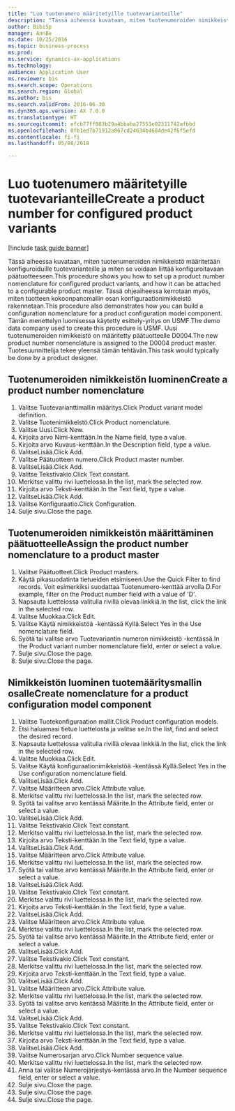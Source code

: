 ```yaml
--- 
title: "Luo tuotenumero määritetyille tuotevarianteille"
description: "Tässä aiheessa kuvataan, miten tuotenumeroiden nimikkeistö määritetään konfiguroiduille tuotevarianteille ja miten se voidaan liittää konfiguroitavaan päätuotteeseen."
author: BibiSp
manager: AnnBe
ms.date: 10/25/2016
ms.topic: business-process
ms.prod: 
ms.service: dynamics-ax-applications
ms.technology: 
audience: Application User
ms.reviewer: bis
ms.search.scope: Operations
ms.search.region: Global
ms.author: bis
ms.search.validFrom: 2016-06-30
ms.dyn365.ops.version: AX 7.0.0
ms.translationtype: HT
ms.sourcegitcommit: efcb77ff883b29a4bbaba27551e02311742afbbd
ms.openlocfilehash: 0fb1ed7b71912a867cd24634b4684de42f6f5efd
ms.contentlocale: fi-fi
ms.lasthandoff: 05/08/2018

---
```

# <a name="create-a-product-number-for-configured-product-variants"></a><span data-ttu-id="5993f-103">Luo tuotenumero määritetyille tuotevarianteille</span><span class="sxs-lookup"><span data-stu-id="5993f-103">Create a product number for configured product variants</span></span>

[!include [task guide banner](../../includes/task-guide-banner.md)]

<span data-ttu-id="5993f-104">Tässä aiheessa kuvataan, miten tuotenumeroiden nimikkeistö määritetään konfiguroiduille tuotevarianteille ja miten se voidaan liittää konfiguroitavaan päätuotteeseen.</span><span class="sxs-lookup"><span data-stu-id="5993f-104">This procedure shows you how to set up a product number nomenclature for configured product variants, and how it can be attached to a configurable product master.</span></span> <span data-ttu-id="5993f-105">Tässä ohjeaiheessa kerrotaan myös, miten tuotteen kokoonpanomallin osan konfiguraationimikkeistö rakennetaan.</span><span class="sxs-lookup"><span data-stu-id="5993f-105">This procedure also demonstrates how you can build a configuration nomenclature for a product configuration model component.</span></span> <span data-ttu-id="5993f-106">Tämän menettelyn luomisessa käytetty esittely-yritys on USMF.</span><span class="sxs-lookup"><span data-stu-id="5993f-106">The demo data company used to create this procedure is USMF.</span></span> <span data-ttu-id="5993f-107">Uusi tuotenumeroiden nimikkeistö on määritetty päätuotteelle D0004.</span><span class="sxs-lookup"><span data-stu-id="5993f-107">The new product number nomenclature is assigned to the D0004 product master.</span></span> <span data-ttu-id="5993f-108">Tuotesuunnittelija tekee yleensä tämän tehtävän.</span><span class="sxs-lookup"><span data-stu-id="5993f-108">This task would typically be done by a product designer.</span></span>


## <a name="create-a-product-number-nomenclature"></a><span data-ttu-id="5993f-109">Tuotenumeroiden nimikkeistön luominen</span><span class="sxs-lookup"><span data-stu-id="5993f-109">Create a product number nomenclature</span></span>
1. <span data-ttu-id="5993f-110">Valitse Tuotevarianttimallin määritys.</span><span class="sxs-lookup"><span data-stu-id="5993f-110">Click Product variant model definition.</span></span>
2. <span data-ttu-id="5993f-111">Valitse Tuotenimikkeistö.</span><span class="sxs-lookup"><span data-stu-id="5993f-111">Click Product nomenclature.</span></span>
3. <span data-ttu-id="5993f-112">Valitse Uusi.</span><span class="sxs-lookup"><span data-stu-id="5993f-112">Click New.</span></span>
4. <span data-ttu-id="5993f-113">Kirjoita arvo Nimi-kenttään.</span><span class="sxs-lookup"><span data-stu-id="5993f-113">In the Name field, type a value.</span></span>
5. <span data-ttu-id="5993f-114">Kirjoita arvo Kuvaus-kenttään.</span><span class="sxs-lookup"><span data-stu-id="5993f-114">In the Description field, type a value.</span></span>
6. <span data-ttu-id="5993f-115">ValitseLisää.</span><span class="sxs-lookup"><span data-stu-id="5993f-115">Click Add.</span></span>
7. <span data-ttu-id="5993f-116">Valitse Päätuotteen numero.</span><span class="sxs-lookup"><span data-stu-id="5993f-116">Click Product master number.</span></span>
8. <span data-ttu-id="5993f-117">ValitseLisää.</span><span class="sxs-lookup"><span data-stu-id="5993f-117">Click Add.</span></span>
9. <span data-ttu-id="5993f-118">Valitse Tekstivakio.</span><span class="sxs-lookup"><span data-stu-id="5993f-118">Click Text constant.</span></span>
10. <span data-ttu-id="5993f-119">Merkitse valittu rivi luettelossa.</span><span class="sxs-lookup"><span data-stu-id="5993f-119">In the list, mark the selected row.</span></span>
11. <span data-ttu-id="5993f-120">Kirjoita arvo Teksti-kenttään.</span><span class="sxs-lookup"><span data-stu-id="5993f-120">In the Text field, type a value.</span></span>
12. <span data-ttu-id="5993f-121">ValitseLisää.</span><span class="sxs-lookup"><span data-stu-id="5993f-121">Click Add.</span></span>
13. <span data-ttu-id="5993f-122">Valitse Konfiguraatio.</span><span class="sxs-lookup"><span data-stu-id="5993f-122">Click Configuration.</span></span>
14. <span data-ttu-id="5993f-123">Sulje sivu.</span><span class="sxs-lookup"><span data-stu-id="5993f-123">Close the page.</span></span>

## <a name="assign-the-product-number-nomenclature-to-a-product-master"></a><span data-ttu-id="5993f-124">Tuotenumeroiden nimikkeistön määrittäminen päätuotteelle</span><span class="sxs-lookup"><span data-stu-id="5993f-124">Assign the product number nomenclature to a product master</span></span>
1. <span data-ttu-id="5993f-125">Valitse Päätuotteet.</span><span class="sxs-lookup"><span data-stu-id="5993f-125">Click Product masters.</span></span>
2. <span data-ttu-id="5993f-126">Käytä pikasuodatinta tietueiden etsimiseen.</span><span class="sxs-lookup"><span data-stu-id="5993f-126">Use the Quick Filter to find records.</span></span> <span data-ttu-id="5993f-127">Voit esimerkiksi suodattaa Tuotenumero-kenttää arvolla D.</span><span class="sxs-lookup"><span data-stu-id="5993f-127">For example, filter on the Product number field with a value of 'D'.</span></span>
3. <span data-ttu-id="5993f-128">Napsauta luettelossa valitulla rivillä olevaa linkkiä.</span><span class="sxs-lookup"><span data-stu-id="5993f-128">In the list, click the link in the selected row.</span></span>
4. <span data-ttu-id="5993f-129">Valitse Muokkaa.</span><span class="sxs-lookup"><span data-stu-id="5993f-129">Click Edit.</span></span>
5. <span data-ttu-id="5993f-130">Valitse Käytä nimikkeistöä -kentässä Kyllä.</span><span class="sxs-lookup"><span data-stu-id="5993f-130">Select Yes in the Use nomenclature field.</span></span>
6. <span data-ttu-id="5993f-131">Syötä tai valitse arvo Tuotevariantin numeron nimikkeistö -kentässä.</span><span class="sxs-lookup"><span data-stu-id="5993f-131">In the Product variant number nomenclature field, enter or select a value.</span></span>
7. <span data-ttu-id="5993f-132">Sulje sivu.</span><span class="sxs-lookup"><span data-stu-id="5993f-132">Close the page.</span></span>
8. <span data-ttu-id="5993f-133">Sulje sivu.</span><span class="sxs-lookup"><span data-stu-id="5993f-133">Close the page.</span></span>

## <a name="create-nomenclature-for-a-product-configuration-model-component"></a><span data-ttu-id="5993f-134">Nimikkeistön luominen tuotemääritysmallin osalle</span><span class="sxs-lookup"><span data-stu-id="5993f-134">Create nomenclature for a product configuration model component</span></span>
1. <span data-ttu-id="5993f-135">Valitse Tuotekonfiguraation mallit.</span><span class="sxs-lookup"><span data-stu-id="5993f-135">Click Product configuration models.</span></span>
2. <span data-ttu-id="5993f-136">Etsi haluamasi tietue luettelosta ja valitse se.</span><span class="sxs-lookup"><span data-stu-id="5993f-136">In the list, find and select the desired record.</span></span>
3. <span data-ttu-id="5993f-137">Napsauta luettelossa valitulla rivillä olevaa linkkiä.</span><span class="sxs-lookup"><span data-stu-id="5993f-137">In the list, click the link in the selected row.</span></span>
4. <span data-ttu-id="5993f-138">Valitse Muokkaa.</span><span class="sxs-lookup"><span data-stu-id="5993f-138">Click Edit.</span></span>
5. <span data-ttu-id="5993f-139">Valitse Käytä konfiguraationimikkeistöä -kentässä Kyllä.</span><span class="sxs-lookup"><span data-stu-id="5993f-139">Select Yes in the Use configuration nomenclature field.</span></span>
6. <span data-ttu-id="5993f-140">ValitseLisää.</span><span class="sxs-lookup"><span data-stu-id="5993f-140">Click Add.</span></span>
7. <span data-ttu-id="5993f-141">Valitse Määritteen arvo.</span><span class="sxs-lookup"><span data-stu-id="5993f-141">Click Attribute value.</span></span>
8. <span data-ttu-id="5993f-142">Merkitse valittu rivi luettelossa.</span><span class="sxs-lookup"><span data-stu-id="5993f-142">In the list, mark the selected row.</span></span>
9. <span data-ttu-id="5993f-143">Syötä tai valitse arvo kentässä Määrite.</span><span class="sxs-lookup"><span data-stu-id="5993f-143">In the Attribute field, enter or select a value.</span></span>
10. <span data-ttu-id="5993f-144">ValitseLisää.</span><span class="sxs-lookup"><span data-stu-id="5993f-144">Click Add.</span></span>
11. <span data-ttu-id="5993f-145">Valitse Tekstivakio.</span><span class="sxs-lookup"><span data-stu-id="5993f-145">Click Text constant.</span></span>
12. <span data-ttu-id="5993f-146">Merkitse valittu rivi luettelossa.</span><span class="sxs-lookup"><span data-stu-id="5993f-146">In the list, mark the selected row.</span></span>
13. <span data-ttu-id="5993f-147">Kirjoita arvo Teksti-kenttään.</span><span class="sxs-lookup"><span data-stu-id="5993f-147">In the Text field, type a value.</span></span>
14. <span data-ttu-id="5993f-148">ValitseLisää.</span><span class="sxs-lookup"><span data-stu-id="5993f-148">Click Add.</span></span>
15. <span data-ttu-id="5993f-149">Valitse Määritteen arvo.</span><span class="sxs-lookup"><span data-stu-id="5993f-149">Click Attribute value.</span></span>
16. <span data-ttu-id="5993f-150">Merkitse valittu rivi luettelossa.</span><span class="sxs-lookup"><span data-stu-id="5993f-150">In the list, mark the selected row.</span></span>
17. <span data-ttu-id="5993f-151">Syötä tai valitse arvo kentässä Määrite.</span><span class="sxs-lookup"><span data-stu-id="5993f-151">In the Attribute field, enter or select a value.</span></span>
18. <span data-ttu-id="5993f-152">ValitseLisää.</span><span class="sxs-lookup"><span data-stu-id="5993f-152">Click Add.</span></span>
19. <span data-ttu-id="5993f-153">Valitse Tekstivakio.</span><span class="sxs-lookup"><span data-stu-id="5993f-153">Click Text constant.</span></span>
20. <span data-ttu-id="5993f-154">Merkitse valittu rivi luettelossa.</span><span class="sxs-lookup"><span data-stu-id="5993f-154">In the list, mark the selected row.</span></span>
21. <span data-ttu-id="5993f-155">Kirjoita arvo Teksti-kenttään.</span><span class="sxs-lookup"><span data-stu-id="5993f-155">In the Text field, type a value.</span></span>
22. <span data-ttu-id="5993f-156">ValitseLisää.</span><span class="sxs-lookup"><span data-stu-id="5993f-156">Click Add.</span></span>
23. <span data-ttu-id="5993f-157">Valitse Määritteen arvo.</span><span class="sxs-lookup"><span data-stu-id="5993f-157">Click Attribute value.</span></span>
24. <span data-ttu-id="5993f-158">Merkitse valittu rivi luettelossa.</span><span class="sxs-lookup"><span data-stu-id="5993f-158">In the list, mark the selected row.</span></span>
25. <span data-ttu-id="5993f-159">Syötä tai valitse arvo kentässä Määrite.</span><span class="sxs-lookup"><span data-stu-id="5993f-159">In the Attribute field, enter or select a value.</span></span>
26. <span data-ttu-id="5993f-160">ValitseLisää.</span><span class="sxs-lookup"><span data-stu-id="5993f-160">Click Add.</span></span>
27. <span data-ttu-id="5993f-161">Valitse Tekstivakio.</span><span class="sxs-lookup"><span data-stu-id="5993f-161">Click Text constant.</span></span>
28. <span data-ttu-id="5993f-162">Merkitse valittu rivi luettelossa.</span><span class="sxs-lookup"><span data-stu-id="5993f-162">In the list, mark the selected row.</span></span>
29. <span data-ttu-id="5993f-163">Kirjoita arvo Teksti-kenttään.</span><span class="sxs-lookup"><span data-stu-id="5993f-163">In the Text field, type a value.</span></span>
30. <span data-ttu-id="5993f-164">ValitseLisää.</span><span class="sxs-lookup"><span data-stu-id="5993f-164">Click Add.</span></span>
31. <span data-ttu-id="5993f-165">Valitse Määritteen arvo.</span><span class="sxs-lookup"><span data-stu-id="5993f-165">Click Attribute value.</span></span>
32. <span data-ttu-id="5993f-166">Merkitse valittu rivi luettelossa.</span><span class="sxs-lookup"><span data-stu-id="5993f-166">In the list, mark the selected row.</span></span>
33. <span data-ttu-id="5993f-167">Syötä tai valitse arvo kentässä Määrite.</span><span class="sxs-lookup"><span data-stu-id="5993f-167">In the Attribute field, enter or select a value.</span></span>
34. <span data-ttu-id="5993f-168">ValitseLisää.</span><span class="sxs-lookup"><span data-stu-id="5993f-168">Click Add.</span></span>
35. <span data-ttu-id="5993f-169">Valitse Tekstivakio.</span><span class="sxs-lookup"><span data-stu-id="5993f-169">Click Text constant.</span></span>
36. <span data-ttu-id="5993f-170">Merkitse valittu rivi luettelossa.</span><span class="sxs-lookup"><span data-stu-id="5993f-170">In the list, mark the selected row.</span></span>
37. <span data-ttu-id="5993f-171">Kirjoita arvo Teksti-kenttään.</span><span class="sxs-lookup"><span data-stu-id="5993f-171">In the Text field, type a value.</span></span>
38. <span data-ttu-id="5993f-172">ValitseLisää.</span><span class="sxs-lookup"><span data-stu-id="5993f-172">Click Add.</span></span>
39. <span data-ttu-id="5993f-173">Valitse Numerosarjan arvo.</span><span class="sxs-lookup"><span data-stu-id="5993f-173">Click Number sequence value.</span></span>
40. <span data-ttu-id="5993f-174">Merkitse valittu rivi luettelossa.</span><span class="sxs-lookup"><span data-stu-id="5993f-174">In the list, mark the selected row.</span></span>
41. <span data-ttu-id="5993f-175">Anna tai valitse Numerojärjestys-kentässä arvo.</span><span class="sxs-lookup"><span data-stu-id="5993f-175">In the Number sequence field, enter or select a value.</span></span>
42. <span data-ttu-id="5993f-176">Sulje sivu.</span><span class="sxs-lookup"><span data-stu-id="5993f-176">Close the page.</span></span>
43. <span data-ttu-id="5993f-177">Sulje sivu.</span><span class="sxs-lookup"><span data-stu-id="5993f-177">Close the page.</span></span>
44. <span data-ttu-id="5993f-178">Sulje sivu.</span><span class="sxs-lookup"><span data-stu-id="5993f-178">Close the page.</span></span>


